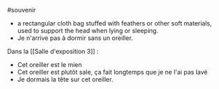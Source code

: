 
#souvenir
- a rectangular cloth bag stuffed with feathers or other soft materials, used to support the head when lying or sleeping.
- Je n'arrive pas à dormir sans un oreiller.

Dans la [[Salle d'exposition 3]] : 
- Cet oreiller est le mien
- Cet oreiller est plutôt sale, ça fait longtemps que je ne l'ai pas lavé
- Je dormais la tête sur cet oreiller.